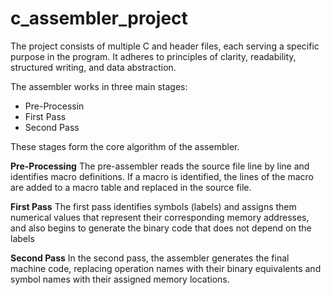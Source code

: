 # c_assembler_project
The project consists of multiple C and header files, each serving a specific purpose in the program. It adheres to principles of clarity, readability, structured writing, and data abstraction.

The assembler works in three main stages:

* Pre-Processin<br>
* First Pass<br>
* Second Pass<br>

These stages form the core algorithm of the assembler.

**Pre-Processing** The pre-assembler reads the source file line by line and identifies macro definitions. If a macro is identified, the lines of the macro are added to a macro table and replaced in the source file.

**First Pass** The first pass identifies symbols (labels) and assigns them numerical values ​​that represent their corresponding memory addresses, and also begins to generate the binary code that does not depend on the labels

**Second Pass** In the second pass, the assembler generates the final machine code, replacing operation names with their binary equivalents and symbol names with their assigned memory locations.
